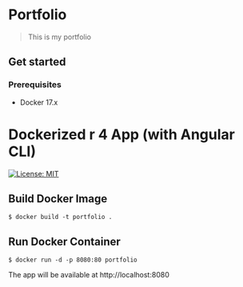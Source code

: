 # Portfolio

> This is my portfolio

## Get started

### Prerequisites

- Docker 17.x

# Dockerized r 4 App (with Angular CLI)

[![License: MIT](https://img.shields.io/badge/License-MIT-blue.svg)](https://opensource.org/licenses/MIT)

## Build Docker Image

```
$ docker build -t portfolio . 
```

## Run Docker Container

```
$ docker run -d -p 8080:80 portfolio
```

The app will be available at http://localhost:8080

